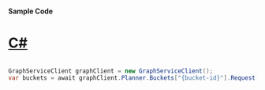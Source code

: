 #### Sample Code
# [C#](#tab/Csharp)

```C#

GraphServiceClient graphClient = new GraphServiceClient();
var buckets = await graphClient.Planner.Buckets["{bucket-id}"].Request().GetAsync();

```